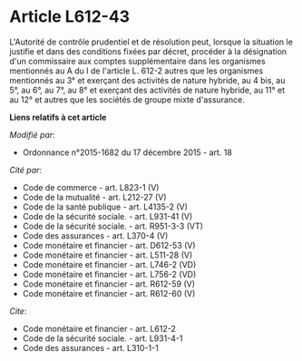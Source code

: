 # Article L612-43

L'Autorité de contrôle prudentiel et de résolution peut, lorsque la situation le justifie et dans des conditions fixées par
décret, procéder à la désignation d'un commissaire aux comptes supplémentaire dans les organismes mentionnés au A du I de
l'article L. 612-2 autres que les organismes mentionnés au 3° et exerçant des activités de nature hybride, au 4 bis, au 5°,
au 6°, au 7°, au 8° et exerçant des activités de nature hybride, au 11° et au 12° et autres que les sociétés de groupe mixte
d'assurance.

**Liens relatifs à cet article**

_Modifié par_:

  - Ordonnance n°2015-1682 du 17 décembre 2015 - art. 18

_Cité par_:

  - Code de commerce - art. L823-1 (V)
  - Code de la mutualité - art. L212-27 (V)
  - Code de la santé publique - art. L4135-2 (V)
  - Code de la sécurité sociale. - art. L931-41 (V)
  - Code de la sécurité sociale. - art. R951-3-3 (VT)
  - Code des assurances - art. L370-4 (V)
  - Code monétaire et financier - art. D612-53 (V)
  - Code monétaire et financier - art. L511-28 (V)
  - Code monétaire et financier - art. L746-2 (VD)
  - Code monétaire et financier - art. L756-2 (VD)
  - Code monétaire et financier - art. R612-59 (V)
  - Code monétaire et financier - art. R612-60 (V)

_Cite_:

  - Code monétaire et financier - art. L612-2
  - Code de la sécurité sociale. - art. L931-4-1
  - Code des assurances - art. L310-1-1

